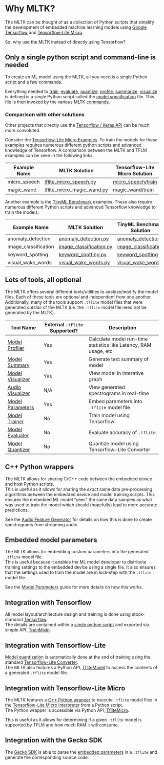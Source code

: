 # Why MLTK?

The MLTK can be thought of as a collection of Python scripts that simplify the development of embedded machine learning models
using [Google Tensorflow](https://www.tensorflow.org/) and [Tensorflow-Lite Micro](https://github.com/tensorflow/tflite-micro).

So, why use the MLTK instead of directly using Tensorflow?


## Only a single python script and command-line is needed

To create an ML model using the MLTK, all you need is a single Python script and a few commands.

Everything needed to [train](./guides/model_training.md), [evaluate](./guides/model_evaluation.md), [quantize](./guides/model_quantization.md), [profile](./guides/model_profiler.md), [summarize](./guides/model_summary.md), [visualize](./guides/model_visualizer.md) 
is defined is a single Python script called the [model specification](./guides/model_specification.md) file. This file is then invoked by the various MLTK [commands](./command_line.md).


### Comparison with other solutions

Other projects that directly use the [Tensorflow / Keras API](https://www.tensorflow.org/api_docs/python/tf/keras) can be much more convoluted.

Consider the [Tensorflow-Lite Micro Examples](https://github.com/tensorflow/tflite-micro/tree/main/tensorflow/lite/micro/examples). To train the models for these examples requires numerous different python scripts and advanced knowledge of Tensorflow. A comparison between the MLTK and TFLM examples can be seen in the following links:

| Example Name    | MLTK Solution | Tensorflow-Lite Micro Solution |
|-----------------|---------------|--------------------------------|
| micro_speech    | [tflite_micro_speech.py](https://github.com/siliconlabs/mltk/blob/master/mltk/models/tflite_micro/tflite_micro_speech.py) | [micro_speech/train](https://github.com/tensorflow/tflite-micro/tree/main/tensorflow/lite/micro/examples/micro_speech/train) |
| magic_wand      | [tflite_micro_magic_wand.py](https://github.com/siliconlabs/mltk/blob/master/mltk/models/tflite_micro/tflite_micro_magic_wand.py) | [magic_wand/train](https://github.com/tensorflow/tflite-micro/tree/main/tensorflow/lite/micro/examples/magic_wand/train) |



Another example is the [TinyML Benchmark](https://github.com/mlcommons/tiny/tree/master/benchmark) examples. These also require numerous different Python scripts and advanced Tensorflow knowledge to train the models:


| Example Name             | MLTK Solution |  TinyML Benchmark Solution |
|--------------------------|---------------|----------------------------|
| anomaly_detection        | [anomaly_detection.py](https://github.com/siliconlabs/mltk/blob/master/mltk/models/tinyml/anomaly_detection.py) |  [anomaly_detection](https://github.com/mlcommons/tiny/tree/master/benchmark/training/anomaly_detection) |
| image_classification     | [image_classification.py](https://github.com/siliconlabs/mltk/blob/master/mltk/models/tinyml/image_classification.py) | [image_classification](https://github.com/mlcommons/tiny/tree/master/benchmark/training/image_classification) | 
| keyword_spotting         | [keyword_spotting.py](https://github.com/siliconlabs/mltk/blob/master/mltk/models/tinyml/keyword_spotting.py) | [keyword_spotting](https://github.com/mlcommons/tiny/tree/master/benchmark/training/keyword_spotting) |
| visual_wake_words        | [visual_wake_words.py](https://github.com/siliconlabs/mltk/blob/master/mltk/models/tinyml/visual_wake_words.py) | [visual_wake_words](https://github.com/mlcommons/tiny/tree/master/benchmark/training/visual_wake_words) |



## Lots of tools, all optional

The MLTK offers several different tools/utilities to analyze/modify the model files. Each of these tools are optional and independent from one another.
Additionally, many of the tools support `.tflite` model files that were generated _outside_ of the MLTK (i.e. the `.tflite` model file need not be generated by the MLTK).


| Tool Name           | External `.tflite` Supported?  | Description       |
|---------------------|--------------------------------|-------------------|
| [Model Profiler](https://siliconlabs.github.io/mltk/docs/model_profiler.html) | Yes | Calculate model run-time statistics like Latency, RAM usage, etc |
| [Model Summary](https://siliconlabs.github.io/mltk/docs/model_summary.html)  | Yes  | Generate text summary of model |
| [Model Visualizer](https://siliconlabs.github.io/mltk/docs/model_visualizer.html) | Yes  | View model in interative graph |
| [Audio Visualizer](https://siliconlabs.github.io/mltk/docs/audio_feature_generator.html) | N/A  | View generated spectrograms in real-time |
| [Model Parameters](https://siliconlabs.github.io/mltk/docs/model_parameters.html) | Yes | Embed parameters into `.tflite` model file |
| [Model Trainer](https://siliconlabs.github.io/mltk/docs/model_training.html) | No | Train model using Tensorflow |
| [Model Evaluater](https://siliconlabs.github.io/mltk/docs/model_evaluation.html) | No  | Evaluate accuracy of `.tflite` |
| [Model Quantizer](https://siliconlabs.github.io/mltk/docs/model_quantization.html) | No | Quantize model using Tensorflow-Lite Converter |


## C++ Python wrappers

The MLTK allows for sharing C/C++ code between the embedded device and host Python scripts.  
This is useful as it allows for sharing the _exact_ same data pre-processing algorithms between the embedded device and model training scripts.
This ensures the embedded ML model "sees" the same data samples as what was used to train the model which should (hopefully) lead to more accurate predictions.

See the [Audio Feature Generator](./audio/audio_feature_generator.md) for details on how this is done to create spectrograms from streaming audio.


## Embedded model parameters

The MLTK allows for embedding custom parameters into the generated `.tflite` model file.  
This is useful because it enables the ML model developer to distribute training settings
to the embedded device using a single file. It also ensures that the settings used to train
the model are in lock-step with the `.tflite` model file.

See the [Model Parameters](./guides/model_parameters.md) guide for more details on how this works.

## Integration with Tensorflow

All model layout/architecture design and training is done using stock-standard [Tensorflow](https://www.tensorflow.org/).  
The details are contained within a [single python script](./guides/model_specification.md) and exported via simple API, [TrainMixin](mltk.core.TrainMixin).


## Integration with Tensorflow-Lite

[Model quantization](./guides/model_quantization.md) is automatically done at the end of training using the standard [Tensorflow-Lite Converter](https://www.tensorflow.org/lite/convert).  
The MLTK also features a Python API, [TfliteModel](mltk.core.TfliteModel) to access the contents of a generated `.tflite` model file.


## Integration with Tensorflow-Lite Micro

The MLTK features a [C++ Python wrapper](https://github.com/siliconlabs/mltk/tree/master/cpp/tflite_micro_wrapper) to execute `.tflite` model files in the [Tensorflow-Lite Micro Interpreter](https://github.com/tensorflow/tflite-micro) from a Python script.  
The Python wrapper is accessible via Python API, [TfliteMicro](mltk.core.tflite_micro.TfliteMicro).

This is useful as it allows for determining if a given `.tflite` model is supported by TFLM and how much RAM it will consume.


## Integration with the Gecko SDK

The [Gecko SDK](https://docs.silabs.com/gecko-platform/latest/machine_learning/tensorflow/overview) is able to parse the [embedded parameters](./guides/model_parameters.md) in
a `.tflite` and generate the corresponding source code.